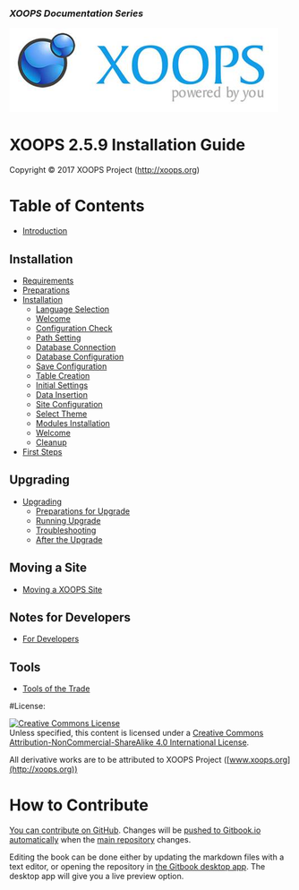 ### _XOOPS Documentation Series_
![logoXoops.jpg](assets/logoXoops.jpg)

# XOOPS 2.5.9 Installation Guide

Copyright © 2017 XOOPS Project (http://xoops.org)


# Table of Contents

* [Introduction](book/introduction/README.md)

## Installation
* [Requirements](book/requirements/README.md)
* [Preparations](book/preparations/README.md)
* [Installation](book/installation/README.md)
    * [Language Selection](book/installation/step-01.md)
    * [Welcome](book/installation/step-02.md)
    * [Configuration Check](book/installation/step-03.md)
    * [Path Setting](book/installation/step-04.md)
    * [Database Connection](book/installation/step-05.md)
    * [Database Configuration](book/installation/step-06.md)
    * [Save Configuration](book/installation/step-07.md)
    * [Table Creation](book/installation/step-08.md)
    * [Initial Settings](book/installation/step-09.md)
    * [Data Insertion](book/installation/step-10.md)
    * [Site Configuration](book/installation/step-11.md)
    * [Select Theme](book/installation/step-12.md)
    * [Modules Installation](book/installation/step-13.md)
    * [Welcome](book/installation/step-14.md)
    * [Cleanup](book/installation/step-20.md)
* [First Steps](book/firststeps/README.md)

## Upgrading
* [Upgrading](book/upgrade/README.md)
    * [Preparations for Upgrade](book/upgrade/ustep-01.md)
    * [Running Upgrade](book/upgrade/ustep-02.md)
    * [Troubleshooting](book/upgrade/ustep-03.md)
    * [After the Upgrade](book/upgrade/ustep-04.md)

## Moving a Site
* [Moving a XOOPS Site](book/moving/README.md)

## Notes for Developers
* [For Developers](book/developers/README.md)

## Tools
* [Tools of the Trade](book/tools/README.md)

#License:

<a rel="license" href="http://creativecommons.org/licenses/by-nc-sa/4.0/"><img alt="Creative Commons License" style="border-width:0" src="https://i.creativecommons.org/l/by-nc-sa/4.0/88x31.png" /></a><br />Unless specified, this content is licensed under a <a rel="license" href="http://creativecommons.org/licenses/by-nc-sa/4.0/">Creative Commons Attribution-NonCommercial-ShareAlike 4.0 International License</a>.

All derivative works are to be attributed to XOOPS Project ([www.xoops.org](http://xoops.org))

# How to Contribute

[You can contribute on GitHub](https://github.com/XoopsDocs/xoops-installation-guide). Changes will be [pushed to Gitbook.io automatically](https://www.gitbook.com/book/xoops/xoops-installation-guide/activity) when the [main repository](https://github.com/XoopsDocs/xoops-installation-guide) changes.

Editing the book can be done either by updating the markdown files with a text editor, or opening the repository in [the Gitbook desktop app](https://github.com/GitbookIO/editor/blob/master/README.md). The desktop app will give you a live preview option.

